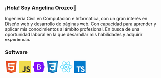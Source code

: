 ### ¡Hola! Soy Angelina Orozco👋

Ingeniería Civil en Computación e Informática, con un gran interés en Diseño web y desarrollo de páginas web. Con capacidad para aprender y aplicar mis conocimientos al ámbito profesional. En busca de una oportunidad laboral en la que desarrollar mis habilidades y adquirir experiencia.

### Software
<img src="https://github.com/devicons/devicon/blob/master/icons/html5/html5-original.svg" width="40"> 
<img src="https://github.com/devicons/devicon/blob/master/icons/javascript/javascript-original.svg" width="40"> 
<img src="https://github.com/devicons/devicon/blob/master/icons/bootstrap/bootstrap-original.svg" width="40"> 
<img src="https://github.com/devicons/devicon/blob/master/icons/css3/css3-original.svg" width="40"> 
<img src="https://github.com/devicons/devicon/blob/master/icons/react/react-original.svg" width="40">
<img src="https://github.com/devicons/devicon/blob/master/icons/typescript/typescript-original.svg" width="40">
<!--
**angieAGL/angieAGL** is a ✨ _special_ ✨ repository because its `README.md` (this file) appears on your GitHub profile.

Here are some ideas to get you started:

- 🔭 I’m currently working on ...
- 🌱 I’m currently learning ...
- 👯 I’m looking to collaborate on ...
- 🤔 I’m looking for help with ...
- 💬 Ask me about ...
- 📫 How to reach me: ...
- 😄 Pronouns: ...
- ⚡ Fun fact: ...
-->
